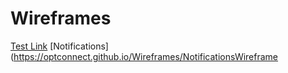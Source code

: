 # Wireframes

[Test Link](https://optconnect.github.io/Wireframes/wireframe-delivery-system2/)
[Notifications](https://optconnect.github.io/Wireframes/NotificationsWireframe
